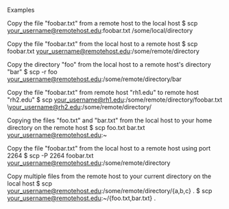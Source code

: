 Examples

Copy the file "foobar.txt" from a remote host to the local host
    $ scp your_username@remotehost.edu:foobar.txt /some/local/directory

Copy the file "foobar.txt" from the local host to a remote host
    $ scp foobar.txt your_username@remotehost.edu:/some/remote/directory

Copy the directory "foo" from the local host to a remote host's directory "bar"
    $ scp -r foo your_username@remotehost.edu:/some/remote/directory/bar

Copy the file "foobar.txt" from remote host "rh1.edu" to remote host "rh2.edu"
    $ scp your_username@rh1.edu:/some/remote/directory/foobar.txt \your_username@rh2.edu:/some/remote/directory/

Copying the files "foo.txt" and "bar.txt" from the local host to your home directory on the remote host
    $ scp foo.txt bar.txt your_username@remotehost.edu:~

Copy the file "foobar.txt" from the local host to a remote host using port 2264
    $ scp -P 2264 foobar.txt your_username@remotehost.edu:/some/remote/directory

Copy multiple files from the remote host to your current directory on the local host
    $ scp your_username@remotehost.edu:/some/remote/directory/\{a,b,c\} .
    $ scp your_username@remotehost.edu:~/\{foo.txt,bar.txt\} .
